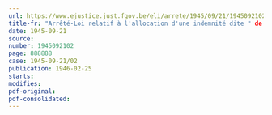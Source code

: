 ```yaml
---
url: https://www.ejustice.just.fgov.be/eli/arrete/1945/09/21/1945092102/justel
title-fr: "Arrêté-Loi relatif à l'allocation d'une indemnité dite " de danger " aux travailleurs ayant exerce leur activité dans certaines régions dangereuses (abrogé par AL 25-02-1947, art. 1)"
date: 1945-09-21
source:
number: 1945092102
page: 888888
case: 1945-09-21/02
publication: 1946-02-25
starts:
modifies:
pdf-original:
pdf-consolidated:
---
```


